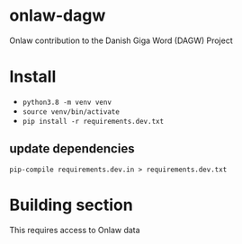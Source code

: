 # onlaw-dagw
Onlaw contribution to the Danish Giga Word (DAGW) Project

# Install

- `python3.8 -m venv venv`
- `source venv/bin/activate`
- `pip install -r requirements.dev.txt`

## update dependencies

`pip-compile requirements.dev.in > requirements.dev.txt`

# Building section

This requires access to Onlaw data